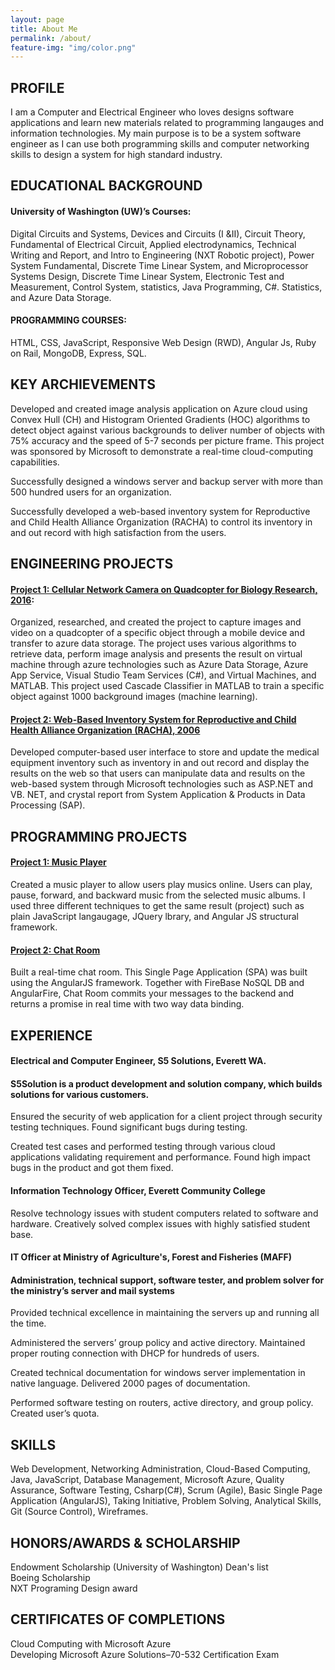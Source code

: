 ```yaml
---
layout: page
title: About Me
permalink: /about/
feature-img: "img/color.png"
---
```


## PROFILE


I am a Computer and Electrical Engineer who loves designs software applications and learn new materials related to programming langauges and information technologies. My main purpose is to be a system software engineer as I can use both programming skills and computer networking skills to design a system for high standard industry.


## EDUCATIONAL BACKGROUND

#### University of Washington (UW)’s Courses:
Digital Circuits and Systems, Devices and Circuits (I &II), Circuit Theory, Fundamental of Electrical Circuit, Applied electrodynamics, Technical Writing and Report, and Intro to Engineering (NXT Robotic project), Power System Fundamental, Discrete Time Linear System, and Microprocessor Systems Design, Discrete Time Linear System, Electronic Test and Measurement, Control System, statistics, Java Programming, C#. Statistics, and Azure Data Storage.


#### PROGRAMMING COURSES:
HTML, CSS, JavaScript, Responsive Web Design (RWD), Angular Js, Ruby on Rail, MongoDB, Express, SQL.


## KEY ARCHIEVEMENTS

Developed and created image analysis application on Azure cloud using Convex Hull (CH) and Histogram Oriented Gradients (HOC) algorithms to detect object against various backgrounds to deliver number of objects with 75% accuracy and the speed of 5-7 seconds per picture frame. This project was sponsored by Microsoft to demonstrate a real-time cloud-computing capabilities.

Successfully designed a windows server and backup server with more than 500 hundred users for an organization. 

Successfully developed a web-based inventory system for Reproductive and Child Health Alliance Organization (RACHA) to control its inventory in and out record with high satisfaction from the users.


## ENGINEERING PROJECTS

#### [Project 1: Cellular Network Camera on Quadcopter for Biology Research, 2016](https://docs.google.com/presentation/d/1iartC-oyx5ahPNwFAe69rH_CUxEy6pl5FLfyS1xotWs/edit?usp=sharing"):

Organized, researched, and created the project to capture images and video on a quadcopter of a specific object through a mobile device and transfer to azure data storage. The project uses various algorithms to retrieve data, perform image analysis and presents the result on virtual machine through azure technologies such as Azure Data Storage, Azure App Service, Visual Studio Team Services (C#), and Virtual Machines, and MATLAB. This project used Cascade Classifier in MATLAB to train  a specific object against 1000 background images (machine learning).

#### [Project 2: Web-Based Inventory System for Reproductive and Child Health Alliance Organization (RACHA), 2006]()

Developed computer-based user interface to store and update the medical equipment inventory such as inventory in and out record and display the results on the web so that users can manipulate data and results on the web-based system through Microsoft technologies such as ASP.NET and VB. NET, and crystal report from System Application & Products in Data Processing (SAP).

## PROGRAMMING PROJECTS

#### [Project 1: Music Player]()
Created a music player to allow users play musics online. Users can play, pause, forward, and backward music from the selected music albums. I used three different techniques to get the same result (project) such as plain JavaScript langaugage, JQuery lbrary, and Angular JS structural framework.

#### [Project 2: Chat Room]()
Built a real-time chat room. This Single Page Application (SPA) was built using the AngularJS framework. Together with FireBase NoSQL DB and AngularFire, Chat Room commits your messages to the backend and returns a promise in real time with two way data binding.


## EXPERIENCE

#### Electrical and Computer Engineer, S5 Solutions, Everett WA.

#### S5Solution is a product development and solution company, which builds solutions for various customers.	

Ensured the security of web application for a client project through security testing techniques. Found significant bugs during testing.

Created test cases and performed testing through various cloud applications validating requirement and performance. Found high impact bugs in the product and got them fixed. 


#### Information Technology Officer, Everett Community College 
Resolve technology issues with student computers related to software and hardware. Creatively solved complex issues with highly satisfied student base.

#### IT Officer at Ministry of Agriculture's, Forest and Fisheries (MAFF)

#### Administration, technical support, software tester, and problem solver for the ministry’s server and mail systems

Provided technical excellence in maintaining the servers up and running all the time.

Administered the servers’ group policy and active directory. Maintained proper routing connection with DHCP for hundreds of users. 

Created technical documentation for windows server implementation in native language. Delivered 2000 pages of documentation.

Performed software testing on routers, active directory, and group policy. Created user’s quota. 

## SKILLS

Web Development, Networking Administration, Cloud-Based Computing,  Java, JavaScript, Database Management, Microsoft Azure, Quality Assurance, Software Testing, Csharp(C#), Scrum (Agile), Basic Single Page Application (AngularJS), Taking Initiative, Problem Solving, Analytical Skills, Git (Source Control), Wireframes.

## HONORS/AWARDS & SCHOLARSHIP

Endowment Scholarship (University of Washington) Dean's list 	  	  	  	  	  	   
Boeing Scholarship	  	                 	       
NXT Programing Design award 

## CERTIFICATES OF COMPLETIONS

 Cloud Computing with Microsoft Azure 	  	  	      	    	  
 Developing Microsoft Azure Solutions–70-532 Certification Exam
 














